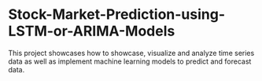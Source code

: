 # Stock-Market-Prediction-using-LSTM-or-ARIMA-Models
This project showcases how to showcase, visualize and analyze time series data as well as implement  machine learning models to predict and forecast data.
